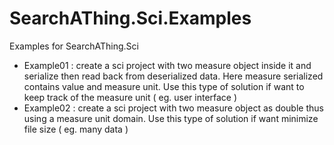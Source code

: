 # SearchAThing.Sci.Examples

Examples for SearchAThing.Sci

- Example01 : create a sci project with two measure object inside it and serialize then read back from deserialized data. Here measure serialized contains value and measure unit. Use this type of solution if want to keep track of the measure unit ( eg. user interface )
- Example02 : create a sci project with two measure object as double thus using a measure unit domain. Use this type of solution if want minimize file size ( eg. many data )
